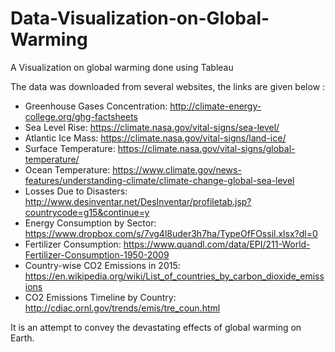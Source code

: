 # Data-Visualization-on-Global-Warming
A Visualization on global warming done using Tableau

The data was downloaded from several websites, the links are given below :
- Greenhouse Gases Concentration: 
  http://climate-energy-college.org/ghg-factsheets
- Sea Level Rise:
 https://climate.nasa.gov/vital-signs/sea-level/
- Atlantic Ice Mass:
 https://climate.nasa.gov/vital-signs/land-ice/
- Surface Temperature:
 https://climate.nasa.gov/vital-signs/global-temperature/
- Ocean Temperature: 
https://www.climate.gov/news-features/understanding-climate/climate-change-global-sea-level
- Losses Due to Disasters: 
http://www.desinventar.net/DesInventar/profiletab.jsp?countrycode=g15&continue=y
- Energy Consumption by Sector:
https://www.dropbox.com/s/7vg4l8uder3h7ha/TypeOfFOssil.xlsx?dl=0
- Fertilizer Consumption:
https://www.quandl.com/data/EPI/211-World-Fertilizer-Consumption-1950-2009
- Country-wise CO2 Emissions in 2015:
https://en.wikipedia.org/wiki/List_of_countries_by_carbon_dioxide_emissions
- CO2 Emissions Timeline by Country:
http://cdiac.ornl.gov/trends/emis/tre_coun.html

It is an attempt to convey the devastating effects of global warming on Earth.
